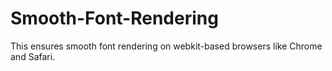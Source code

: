 # Smooth-Font-Rendering
This ensures smooth font rendering on webkit-based browsers like Chrome and Safari.
